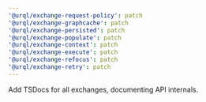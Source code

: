 ```yaml
---
'@urql/exchange-request-policy': patch
'@urql/exchange-graphcache': patch
'@urql/exchange-persisted': patch
'@urql/exchange-populate': patch
'@urql/exchange-context': patch
'@urql/exchange-execute': patch
'@urql/exchange-refocus': patch
'@urql/exchange-retry': patch
---
```


Add TSDocs for all exchanges, documenting API internals.
